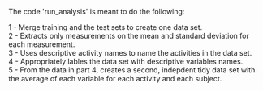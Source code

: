 The code 'run_analysis' is meant to do the following:

1 - Merge training and the test sets to create one data set.                    
2 - Extracts only measurements on the mean and standard deviation for each measurement.                                                   
3 - Uses descriptive activity names to name the activities in the data set.     
4 - Appropriately lables the data set with descriptive variables names.         
5 - From the data in part 4, creates a second, indepdent tidy data set with the average of each variable for each activity and each subject. 

